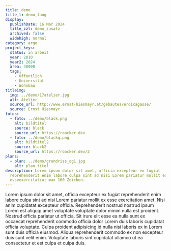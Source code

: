 ```yaml
---
title: demo
title_l: demo_lang
display:
  publishDate: 16 Mar 2024
  title_zzl: demo_zusatz
  archived: false
  widehigh: normal
category: arge
project_keys:
  status: in arbeit
  year: 2010
  year2: 2024
  area: 30000
  tags:
    - Öffentlich
    - Universität
    - Wohnbau
titleimg:
  img: ../demo/17atelier.jpg
  alt: Atelier
  source_url: http://www.ernst-hiesmayr.at/gebautes/eroicagasse/
  source: Ernst Hiesmayr
fotos:
  - foto: ../demo/black.png
    alt: bildtitel
    source: black
    source_url: https://roocker.dev
  - foto: ../demo/blackq.png
    alt: bildtitel2
    source: black2
    source_url: https://roocker.dev/2
plans:
  - plan: ../demo/grundriss_og1.jpg
    alt: plan titel
description: Lorem ipsum dolor sit amet, officia excepteur ex fugiat
  reprehenderit enim labore culpa sint ad nisi Lorem pariatur mollit ex
  esseexercitatio; max 160 Zeichen.
---
```

Lorem ipsum dolor sit amet, officia excepteur ex fugiat reprehenderit enim labore culpa sint ad nisi Lorem pariatur mollit ex esse exercitation amet. Nisi anim cupidatat excepteur officia. Reprehenderit nostrud nostrud ipsum Lorem est aliquip amet voluptate voluptate dolor minim nulla est proident. Nostrud officia pariatur ut officia. Sit irure elit esse ea nulla sunt ex occaecat reprehenderit commodo officia dolor Lorem duis laboris cupidatat officia voluptate. Culpa proident adipisicing id nulla nisi laboris ex in Lorem sunt duis officia eiusmod. Aliqua reprehenderit commodo ex non excepteur duis sunt velit enim. Voluptate laboris sint cupidatat ullamco ut ea consectetur et est culpa et culpa duis.
